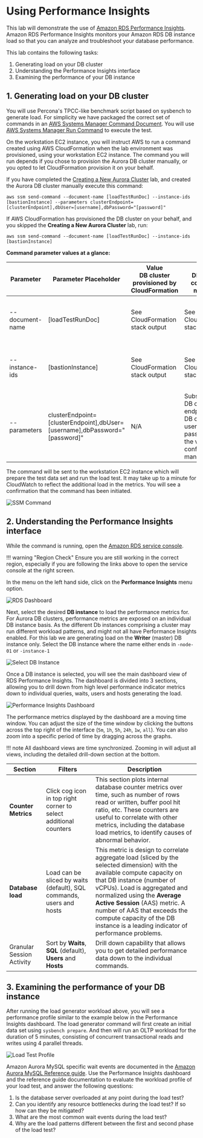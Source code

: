 # Using Performance Insights

This lab will demonstrate the use of <a href="https://docs.aws.amazon.com/AmazonRDS/latest/UserGuide/USER_PerfInsights.html" target="_blank">Amazon RDS Performance Insights</a>. Amazon RDS Performance Insights monitors your Amazon RDS DB instance load so that you can analyze and troubleshoot your database performance.

This lab contains the following tasks:

1. Generating load on your DB cluster
2. Understanding the Performance Insights interface
3. Examining the performance of your DB instance

## 1. Generating load on your DB cluster

You will use Percona's TPCC-like benchmark script based on sysbench to generate load. For simplicity we have packaged the correct set of commands in an <a href="https://docs.aws.amazon.com/systems-manager/latest/userguide/sysman-ssm-docs.html" target="_blank">AWS Systems Manager Command Document</a>. You will use <a href="https://docs.aws.amazon.com/systems-manager/latest/userguide/execute-remote-commands.html" target="_blank">AWS Systems Manager Run Command</a> to execute the test.

On the workstation EC2 instance, you will instruct AWS to run a command created using AWS CloudFormation when the lab environment was provisioned, using your workstation EC2 instance. The command you will run depends if you chose to provision the Aurora DB cluster manually, or you opted to let CloudFormation provision it on your behalf.

If you have completed the [Creating a New Aurora Cluster](/modules/create) lab, and created the Aurora DB cluster manually execute this command:

```
aws ssm send-command --document-name [loadTestRunDoc] --instance-ids [bastionInstance] --parameters clusterEndpoint=[clusterEndpoint],dbUser=[username],dbPassword="[password]"
```

If AWS CloudFormation has provisioned the DB cluster on your behalf, and you skipped the **Creating a New Aurora Cluster** lab, run:

```
aws ssm send-command --document-name [loadTestRunDoc] --instance-ids [bastionInstance]
```

**Command parameter values at a glance:**

Parameter | Parameter Placeholder | Value<br/>DB cluster provisioned by CloudFormation | Value<br/>DB cluster configured manually | Description
--- | --- | --- | --- | ---
--document-name | [loadTestRunDoc] | See CloudFormation stack output | See CloudFormation stack output | The name of the command document to run on your behalf.
--instance-ids | [bastionInstance] | See CloudFormation stack output | See CloudFormation stack output | The EC2 instance to execute this command on.
--parameters | clusterEndpoint=[clusterEndpoint],dbUser=[username],dbPassword="[password]" | N/A | Substitute the DB cluster endpoint, the DB cluster username and password with the values configured manually | Additional command parameters.

The command will be sent to the workstation EC2 instance which will prepare the test data set and run the load test. It may take up to a minute for CloudWatch to reflect the additional load in the metrics. You will see a confirmation that the command has been initiated.

<span class="image">![SSM Command](1-ssm-command.png?raw=true)</span>

## 2. Understanding the Performance Insights interface

While the command is running, open the <a href="https://us-west-2.console.aws.amazon.com/rds/home?region=us-west-2" target="_blank">Amazon RDS service console</a>.

!!! warning "Region Check"
    Ensure you are still working in the correct region, especially if you are following the links above to open the service console at the right screen.

In the menu on the left hand side, click on the **Performance Insights** menu option.

<span class="image">![RDS Dashboard](2-menu-perf-ins.png?raw=true)</span>

Next, select the desired **DB instance** to load the performance metrics for. For Aurora DB clusters, performance metrics are exposed on an individual DB instance basis. As the different Db instances comprising a cluster may run different workload patterns, and might not all have Performance Insights enabled. For this lab we are generating load on the **Writer** (master) DB instance only. Select the DB instance where the name either ends in `-node-01` or `-instance-1`

<span class="image">![Select DB Instance](2-select-instance.png?raw=true)</span>

Once a DB instance is selected, you will see the main dashboard view of RDS Performance Insights. The dashboard is divided into 3 sections, allowing you to drill down from high level performance indicator metrics down to individual queries, waits, users and hosts generating the load.

<span class="image">![Performance Insights Dashboard](2-pi-dashboard.png?raw=true)</span>

The performance metrics displayed by the dashboard are a moving time window. You can adjust the size of the time window by clicking the buttons across the top right of the interface (`5m`, `1h`, `5h`, `24h`, `1w`, `all`). You can also zoom into a specific period of time by dragging across the graphs.

!!! note
    All dashboard views are time synchronized. Zooming in will adjust all views, including the detailed drill-down section at the bottom.

Section | Filters | Description
--- | --- | ---
**Counter Metrics** | Click cog icon in top right corner to select additional counters | This section plots internal database counter metrics over time, such as number of rows read or written, buffer pool hit ratio, etc. These counters are useful to correlate with other metrics, including the database load metrics, to identify causes of abnormal behavior.
**Database load** | Load can be sliced by waits (default), SQL commands, users and hosts | This metric is design to correlate aggregate load (sliced by the selected dimension) with the available compute capacity on that DB instance (number of vCPUs). Load is aggregated and normalized using the **Average Active Session** (AAS) metric. A number of AAS that exceeds the compute capacity of the DB instance is a leading indicator of performance problems.
Granular Session Activity | Sort by **Waits**, **SQL** (default), **Users** and **Hosts** | Drill down capability that allows you to get detailed performance data down to the individual commands.


## 3. Examining the performance of your DB instance

After running the load generator workload above, you will see a performance profile similar to the example below in the Performance Insights dashboard. The load generator command will first create an initial data set using `sysbench prepare`. And then will run an OLTP workload for the duration of 5 minutes, consisting of concurrent transactional reads and writes using 4 parallel threads.

<span class="image">![Load Test Profile](3-load-profile.png?raw=true)</span>

Amazon Aurora MySQL specific wait events are documented in the <a href="https://docs.aws.amazon.com/AmazonRDS/latest/AuroraUserGuide/AuroraMySQL.Reference.html#AuroraMySQL.Reference.Waitevents" target="_blank">Amazon Aurora MySQL Reference guide</a>. Use the Performance Insights dashboard and the reference guide documentation to evaluate the workload profile of your load test, and answer the following questions:

1. Is the database server overloaded at any point during the load test?
2. Can you identify any resource bottlenecks during the load test? If so how can they be mitigated?
3. What are the most common wait events during the load test?
4. Why are the load patterns different between the first and second phase of the load test?
